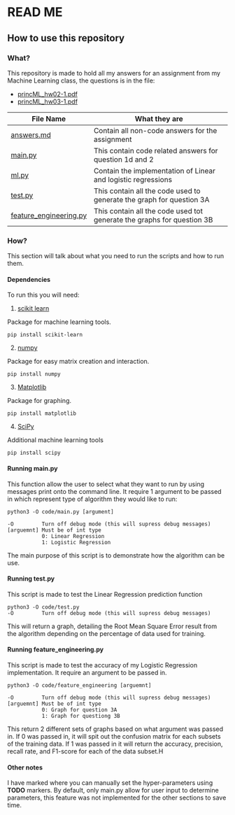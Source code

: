 # READ ME

## How to use this repository

### What?

 This repository is made to hold all my answers for an assignment from my Machine Learning class, the questions is in the file:

- [princML_hw02-1.pdf](./questions/princML_hw02-1.pdf)
- [princML_hw03-1.pdf](./questions/princML_hw03-1.pdf)

| File Name | What they are |
|-----------|---------------|
| [answers.md](./answers.md)| Contain all non-code answers for the assignment|
| [main.py](./code/main.py) | This contain code related answers for question 1d and 2|
| [ml.py](./code/ml.py) | Contain the implementation of Linear and logistic regressions |
| [test.py](./code/test.py) | This contain all the code used to generate the graph for question 3A |
| [feature_engineering.py](./code/feature_engineering.py) | This contain all the code used tot generate the graphs for question 3B |

### How?

This section will talk about what you need to run the scripts and how to run them.

#### Dependencies

To run this you will need:

1. [scikit learn](https://pypi.org/project/scikit-learn/)

Package for machine learning tools.

```
pip install scikit-learn
```

2. [numpy](https://pypi.org/project/numpy/)

Package for easy matrix creation and interaction.

```
pip install numpy
```

3. [Matplotlib](https://pypi.org/project/matplotlib/)

Package for graphing.

```
pip install matplotlib
```

4. [SciPy](https://pypi.org/project/scipy/)

Additional machine learning tools

```
pip install scipy
```

#### Running main.py

This function allow the user to select what they want to run by using messages print onto the command line. It require 1 argument to be passed in which represent type of algorithm they would like to run:

```
python3 -O code/main.py [argument]

-O         Turn off debug mode (this will supress debug messages)
[arguemnt] Must be of int type
           0: Linear Regression
           1: Logistic Regression
```

The main purpose of this script is to demonstrate how the algorithm can be use.

#### Running test.py

This script is made to test the Linear Regression prediction function

```
python3 -O code/test.py
-O         Turn off debug mode (this will supress debug messages)
```

This will return a graph, detailing the Root Mean Square Error result from the algorithm depending on the percentage of data used for training.

#### Running feature_engineering.py

This script is made to test the accuracy of my Logistic Regression implementation. It require an argument to be passed in.

```
python3 -O code/feature_engineering [arguemnt]

-O         Turn off debug mode (this will supress debug messages)
[arguemnt] Must be of int type
           0: Graph for question 3A
           1: Graph for questiong 3B
```

 This return 2 different sets of graphs based on what argument was passed in. If 0 was passed in, it will spit out the confusion matrix for each subsets of the training data. If 1 was passed in it will return the accuracy, precision, recall rate, and F1-score for each of the data subset.H

#### Other notes

I have marked where you can manually set the hyper-parameters using **TODO** markers. By default, only main.py allow for user input to determine parameters, this feature was not implemented for the other sections to save time.
